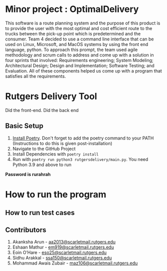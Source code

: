 # Minor project : OptimalDelivery

This software is a route planning system and the purpose of this product is to provide the user with the most optimal and cost efficient route to the trucks between the pick-up point which is predetermined and the consumer.
Team 4 decided to use a command line interface that can be used on Linux, Microsoft, and MacOS systems by using the front end language, python. 
To approach this prompt, the team used agile methodology and scrum calls to address and come up with a solution in four sprints that involved: Requirements engineering; System Modeling; Architectural Design; Design and Implementation; Software Testing; and Evaluation.
All of these components helped us come up with a program that satisfies all the requirements. 


# Rutgers Delivery Tool

Did the front-end.
Did the back end



## Basic Setup
1. [Install Poetry](https://python-poetry.org/docs/). Don't forget to add the poetry command to your PATH (Instructions to do this is given post-installation)
2. Navigate to the GitHub Project
3. Install Dependencies with `poetry install`
4. Run with `poetry run python3 rutgersdelivery/main.py`. You need Python 3.9 and above to run

**Password is rurahrah**

# How to run the program 

## How to run test cases

## Contributors 
1. Akanksha Arun - aa2013@scarletmail.rutgers.edu
2. Eshaan Mathur - em919@scarletmail.rutgers.edu
3. Eoin O’Hare - eso25@scarletmail.rutgers.edu
4. Sidhu Arakkal - ssa150@scarletmail.rutgers.edu
5. Mohammad Awais Zubair - maz106@scarletmail.rutgers.edu

